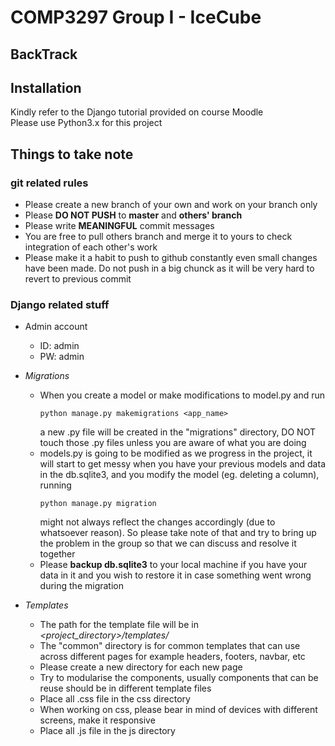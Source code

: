 # COMP3297 Group I - IceCube
## BackTrack

## Installation
Kindly refer to the Django tutorial provided on course Moodle  
Please use Python3.x for this project

## Things to take note
### git related rules
* Please create a new branch of your own and work on your branch only
* Please __DO NOT PUSH__ to __master__ and __others' branch__
* Please write __MEANINGFUL__ commit messages
* You are free to pull others branch and merge it to yours to check integration of each other's work
* Please make it a habit to push to github constantly even small changes have been made. Do not push in a big chunck as it will be very hard to revert to previous commit

### Django related stuff
* Admin account
  - ID: admin
  - PW: admin
* *Migrations*
  - When you create a model or make modifications to model.py and run 
    ```
    python manage.py makemigrations <app_name>
    ```
    a new .py file will be created in the "migrations" directory, DO NOT touch those .py files unless you are aware of what you are doing
  - models.py is going to be modified as we progress in the project, it will start to get messy when you have your previous models and data in the db.sqlite3, and you modify the model (eg. deleting a column), running
    ```
    python manage.py migration
    ```
    might not always reflect the changes accordingly (due to whatsoever reason). So please take note of that and try to bring up the problem in the group so that we can discuss and resolve it together
  - Please __backup db.sqlite3__ to your local machine if you have your data in it and you wish to restore it in case something went wrong during the migration
 
* *Templates*
  - The path for the template file will be in *<project_directory>/templates/*
  - The "common" directory is for common templates that can use across different pages for example headers, footers, navbar, etc
  - Please create a new directory for each new page
  - Try to modularise the components, usually components that can be reuse should be in different template files
  - Place all .css file in the css directory
  - When working on css, please bear in mind of devices with different screens, make it responsive
  - Place all .js file in the js directory
